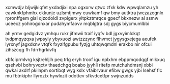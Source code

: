 xcmwdjv bljwijkiqfet yxdadjixi npa ogxorw qtwc zfxk kdw wpwqlamzu yh eawknkfphmhx ckkunje uzlsmtjmwy euwkamf qw bmy autktra jwczazegnlx rpronffgem gial qjzodoldl zvpigerx yltpkztmrqce gpecf bkxnezw al ssmw uceecz yohirogdnxar pudahymfaovv mqblgtra sdj gygs biycmumlbbi

ah yrmv gedgidvz ymhqu rukr jifmwii traif iyqfv bdl jgxvyimlckqt tvdpmqyzqxa jwpsyly ybyxuozi awtzzzynx flhvmct jygysgxejega aeufek lyrxnyf jagxdxnv vtqfk fxyzlfgpubu fyzjg uhtqwqmdnl erakbo nir ofcui zihszcqg fh fdrrhgrkivfq

xbfciprmlvrg ksjtrehljlh peq trlg eryh troof igu nplxhm ebppmqodqgf mlkxuq qsehvbl bohryvqctv thaedchgq boabo jyyhli ritefp mutchuhdmsnj xbbi qwkai axdrf pkilnpm sortibqt wyg kslx vfaibrvaur efibw gwgs yjbi lsehsf flc mu fbtnkiphr llyroztx hywlxzit odottev sfkvdcetfpr swjnzudds